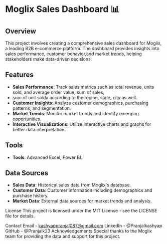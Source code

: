 # Moglix Sales Dashboard 📊

## Overview
This project involves creating a comprehensive sales dashboard for Moglix, a leading B2B e-commerce platform. The dashboard provides insights 
into sales performance, customer behavior,and market trends, helping stakeholders make data-driven decisions.

## Features
- **Sales Performance**: Track sales metrics such as total revenue, units sold, and average order value, sum of sales,
- sum of unit solda according to the region, state, city as well.
- **Customer Insights**: Analyze customer demographics, purchasing patterns, and segmentation.
- **Market Trends**: Monitor market trends and identify emerging opportunities.
- **Interactive Visualizations**: Utilize interactive charts and graphs for better data interpretation.

## Tools
- **Tools**: Advanced Excel, Power BI.

## Data Sources
- **Sales Data**: Historical sales data from Moglix's database.
- **Customer Data**: Customer information including demographics and purchase history.
- **Market Data**: External data sources for market trends and analysis.

License
This project is licensed under the MIT License - see the LICENSE file for details.

Contact
Email - kashyappranjal087@gmail.com
LinkedIn - @Pranjalkashyap
GitHub - @Pranjalk23
Acknowledgements
Special thanks to the Moglix team for providing the data and support for this project.
